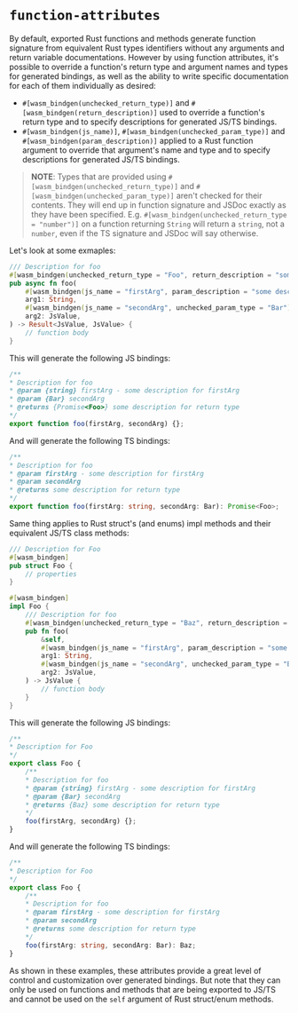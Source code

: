 # `function-attributes`

By default, exported Rust functions and methods generate function signature from equivalent Rust types identifiers without any arguments and return variable documentations. However by using function attributes, it's possible to override a function's return type and argument names and types for generated bindings, as well as the ability to write specific documentation for each of them individually as desired:
- `#[wasm_bindgen(unchecked_return_type)]` and `#[wasm_bindgen(return_description)]` used to override a function's return type and to specify descriptions for generated JS/TS bindings.
- `#[wasm_bindgen(js_name)]`, `#[wasm_bindgen(unchecked_param_type)]` and `#[wasm_bindgen(param_description)]` applied to a Rust function argument to override that argument's name and type and to specify descriptions for generated JS/TS bindings.

> **NOTE**:
> Types that are provided using `#[wasm_bindgen(unchecked_return_type)]` and `#[wasm_bindgen(unchecked_param_type)]` aren't checked for their contents. They will end up in function signature and JSDoc exactly as they have been specified. E.g. `#[wasm_bindgen(unchecked_return_type = "number")]` on a function returning `String` will return a `string`, not a `number`, even if the TS signature and JSDoc will say otherwise.

Let's look at some exmaples:
```rust
/// Description for foo
#[wasm_bindgen(unchecked_return_type = "Foo", return_description = "some description for return type")]
pub async fn foo(
    #[wasm_bindgen(js_name = "firstArg", param_description = "some description for firstArg")]
    arg1: String,
    #[wasm_bindgen(js_name = "secondArg", unchecked_param_type = "Bar")]
    arg2: JsValue,
) -> Result<JsValue, JsValue> {
    // function body
}
```

This will generate the following JS bindings:
```js
/**
* Description for foo
* @param {string} firstArg - some description for firstArg
* @param {Bar} secondArg
* @returns {Promise<Foo>} some description for return type
*/
export function foo(firstArg, secondArg) {};
```

And will generate the following TS bindings:
```ts
/**
* Description for foo
* @param firstArg - some description for firstArg
* @param secondArg
* @returns some description for return type
*/
export function foo(firstArg: string, secondArg: Bar): Promise<Foo>;
```

Same thing applies to Rust struct's (and enums) impl methods and their equivalent JS/TS class methods:
```rust
/// Description for Foo
#[wasm_bindgen]
pub struct Foo {
    // properties
}

#[wasm_bindgen]
impl Foo {
    /// Description for foo
    #[wasm_bindgen(unchecked_return_type = "Baz", return_description = "some description for return type")]
    pub fn foo(
        &self,
        #[wasm_bindgen(js_name = "firstArg", param_description = "some description for firstArg")]
        arg1: String,
        #[wasm_bindgen(js_name = "secondArg", unchecked_param_type = "Bar")]
        arg2: JsValue,
    ) -> JsValue {
        // function body
    }
}
```

This will generate the following JS bindings:
```js
/**
* Description for Foo
*/
export class Foo {
    /**
    * Description for foo
    * @param {string} firstArg - some description for firstArg
    * @param {Bar} secondArg
    * @returns {Baz} some description for return type
    */
    foo(firstArg, secondArg) {};
}
```

And will generate the following TS bindings:
```ts
/**
* Description for Foo
*/
export class Foo {
    /**
    * Description for foo
    * @param firstArg - some description for firstArg
    * @param secondArg
    * @returns some description for return type
    */
    foo(firstArg: string, secondArg: Bar): Baz;
}
```

As shown in these examples, these attributes provide a great level of control and customization over generated bindings. But note that they can only be used on functions and methods that are being exported to JS/TS and cannot be used on the `self` argument of Rust struct/enum methods.

